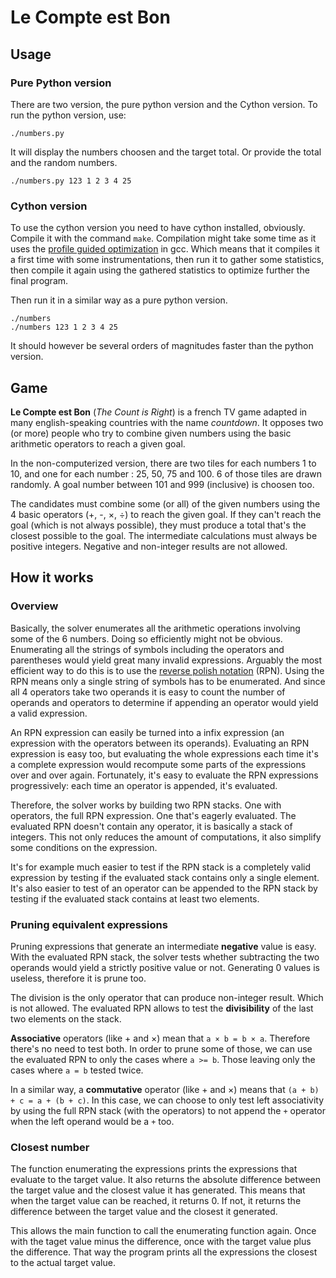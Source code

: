 # Le Compte est Bon
## Usage
### Pure Python version
There are two version, the pure python version and the Cython version.
To run the python version, use:

    ./numbers.py

It will display the numbers choosen and the target total. Or provide the total
and the random numbers.

    ./numbers.py 123 1 2 3 4 25

### Cython version
To use the cython version you need to have cython installed, obviously. Compile
it with the command `make`. Compilation might take some time as it uses the
[profile guided
optimization](https://en.wikipedia.org/wiki/Profile-guided_optimization) in
gcc. Which means that it compiles it a first time with some instrumentations,
	then run it to gather some statistics, then compile it again using the
	gathered statistics to optimize further the final program.

Then run it in a similar way as a pure python version.

    ./numbers
    ./numbers 123 1 2 3 4 25

It should however be several orders of magnitudes faster than the python
version.

## Game
**Le Compte est Bon** (*The Count is Right*) is a french TV game adapted in many
english-speaking countries with the name *countdown*. It opposes two (or more)
people who try to combine given numbers using the basic arithmetic operators
to reach a given goal.

In the non-computerized version, there are two tiles for each numbers 1 to 10,
and one for each number : 25, 50, 75 and 100. 6 of those tiles are drawn
randomly. A goal number between 101 and 999 (inclusive) is choosen too.

The candidates must combine some (or all) of the given numbers using the 4 basic
operators (+, -, ×, ÷) to reach the given goal. If they can't reach the goal
(which is not always possible), they must produce a total that's the closest
possible to the goal. The intermediate calculations must always be positive
integers. Negative and non-integer results are not allowed.

## How it works
### Overview
Basically, the solver enumerates all the arithmetic operations involving some of
the 6 numbers. Doing so efficiently might not be obvious. Enumerating all the
strings of symbols including the operators and parentheses would yield great
many invalid expressions. Arguably the most efficient way to do this is to use
the [reverse polish
notation](https://en.wikipedia.org/wiki/Reverse_Polish_notation) (RPN). Using
the RPN means only a single string of symbols has to be enumerated. And since
all 4 operators take two operands it is easy to count the number of operands
and operators to determine if appending an operator would yield a valid
expression.

An RPN expression can easily be turned into a infix expression (an expression
with the operators between its operands). Evaluating an RPN expression is easy
too, but evaluating the whole expressions each time it's a complete expression
would recompute some parts of the expressions over and over again. Fortunately,
it's easy to evaluate the RPN expressions progressively: each time an operator
is appended, it's evaluated.

Therefore, the solver works by building two RPN stacks. One with operators, the
full RPN expression. One that's eagerly evaluated. The evaluated RPN doesn't
contain any operator, it is basically a stack of integers. This not only reduces
the amount of computations, it also simplify some conditions on the expression.

It's for example much easier to test if the RPN stack is a completely valid
expression by testing if the evaluated stack contains only a single element.
It's also easier to test of an operator can be appended to the RPN stack by
testing if the evaluated stack contains at least two elements.


### Pruning equivalent expressions
Pruning expressions that generate an intermediate **negative** value is easy.
With the evaluated RPN stack, the solver tests whether subtracting the two
operands would yield a strictly positive value or not. Generating 0 values is
useless, therefore it is prune too.

The division is the only operator that can produce non-integer result. Which is
not allowed. The evaluated RPN allows to test the **divisibility** of the last
two elements on the stack.

**Associative** operators (like + and ×) mean that `a × b = b × a`. Therefore
there's no need to test both. In order to prune some of those, we can use the
evaluated RPN to only the cases where `a >= b`. Those leaving only the cases
where `a = b` tested twice.

In a similar way, a **commutative** operator (like + and ×) means that `(a + b) + c = a + (b + c)`.
In this case, we can choose to only test left associativity by using the full
RPN stack (with the operators) to not append the `+` operator when the left
operand would be a `+` too.


### Closest number
The function enumerating the expressions prints the expressions that evaluate to
the target value. It also returns the absolute difference between the target
value and the closest value it has generated. This means that when the target
value can be reached, it returns 0. If not, it returns the difference between
the target value and the closest it generated.

This allows the main function to call the enumerating function again. Once with
the taget value minus the difference, once with the target value plus the
difference. That way the program prints all the expressions the closest to the
actual target value.
